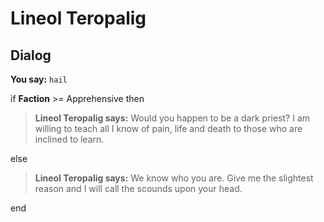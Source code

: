 # Lineol Teropalig
## Dialog

**You say:** `hail`



if **Faction** >= Apprehensive then



>**Lineol Teropalig says:** Would you happen to be a dark priest?  I am willing to teach all I know of pain, life and death to those who are inclined to learn.


else



>**Lineol Teropalig says:** We know who you are.  Give me the slightest reason and I will call the scounds upon your head.

end